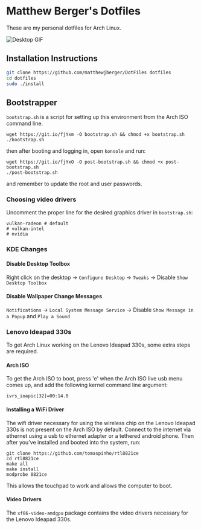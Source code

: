 # Matthew Berger's Dotfiles

These are my personal dotfiles for Arch Linux.

![Desktop GIF](gifs/Desktop.gif)

## Installation Instructions

```bash
git clone https://github.com/matthewjberger/DotFiles dotfiles
cd dotfiles
sudo ./install
```

## Bootstrapper

`bootstrap.sh` is a script for setting up this environment from the Arch ISO command line.

```
wget https://git.io/fjYxm -O bootstrap.sh && chmod +x bootstrap.sh
./bootstrap.sh 
```

then after booting and logging in, open `konsole` and run:

```
wget https://git.io/fjYxO -O post-bootstrap.sh && chmod +x post-bootstrap.sh
./post-bootstrap.sh
```

and remember to update the root and user passwords.

### Choosing video drivers

Uncomment the proper line for the desired graphics driver in `bootstrap.sh`:

```
vulkan-radeon # default
# vulkan-intel
# nvidia 
```

### KDE Changes

#### Disable Desktop Toolbox

Right click on the desktop -> `Configure Desktop` -> `Tweaks` -> Disable `Show Desktop Toolbox`

#### Disable Wallpaper Change Messages

`Notifications` -> `Local System Message Service` -> Disable `Show Message in a Popup` and `Play a Sound`

### Lenovo Ideapad 330s

To get Arch Linux working on the Lenovo Ideapad 330s, some extra steps are required.

#### Arch ISO

To get the Arch ISO to boot, press 'e' when the Arch ISO live usb menu comes up, and add the following kernel command line argument:

```
ivrs_ioapic[32]=00:14.0
```

#### Installing a WiFi Driver

The wifi driver necessary for using the wireless chip on the Lenovo Ideapad 330s is not present on the Arch ISO by default.
Connect to the internet via ethernet using a usb to ethernet adapter or a tethered android phone. Then after you've installed and booted into the system, run:

```
git clone https://github.com/tomaspinho/rtl8821ce
cd rtl8821ce
make all
make install
modprobe 8821ce
```

This allows the touchpad to work and allows the computer to boot.

#### Video Drivers

The `xf86-video-amdgpu` package contains the video drivers necessary for the Lenovo Ideapad 330s.
